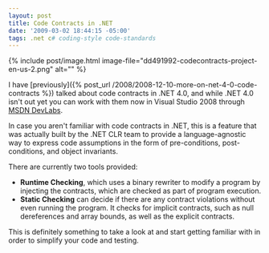 ```yaml
---
layout: post
title: Code Contracts in .NET
date: '2009-03-02 18:44:15 -05:00'
tags: .net c# coding-style code-standards
---
```


{% include post/image.html image-file="dd491992-codecontracts-project-en-us-2.png" alt="" %} 

I have [previously]({% post_url /2008/2008-12-10-more-on-net-4-0-code-contracts %}) talked about code contracts in .NET 4.0, and while .NET 4.0 isn't out yet you can work with them now in Visual Studio 2008 through [MSDN DevLabs](http://msdn.microsoft.com/en-us/devlabs/dd491992.aspx).

In case you aren't familiar with code contracts in .NET, this is a feature that was actually built by the .NET CLR team to provide a language-agnostic way to express code assumptions in the form of pre-conditions, post-conditions, and object invariants.

There are currently two tools provided:

* **Runtime Checking**, which uses a binary rewriter to modify a program by injecting the contracts, which are checked as part of program execution.
* **Static Checking** can decide if there are any contract violations without even running the program. It checks for implicit contracts, such as null dereferences and array bounds, as well as the explicit contracts.   

This is definitely something to take a look at and start getting familiar with in order to simplify your code and testing.
